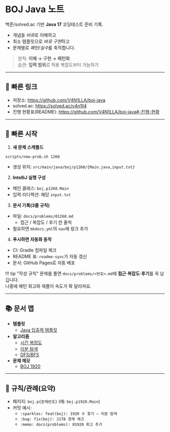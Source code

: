 # BOJ Java 노트

백준/solved.ac 기반 **Java 17** 코딩테스트 준비 기록.

- 개념을 *비유*로 이해하고
- 최소 템플릿으로 *바로 구현*하고
- 문제별로 *패턴/실수*를 축적합니다.

> 원칙: **이해 → 구현 → 패턴화**  
> 습관: **입력 범위**로 허용 복잡도부터 가늠하기

---

## 🔗 빠른 링크
- 저장소: https://github.com/V4N1LLA/boj-java
- solved.ac: https://solved.ac/v4n1ll4
- 진행 현황표(README): https://github.com/V4N1LLA/boj-java#-진행-현황

---

## 🚀 빠른 시작
1) **새 문제 스캐폴드**
```bash
scripts/new-prob.sh 1260
```
- 생성 위치: `src/main/java/boj/p1260/{Main.java,input.txt}`

2) **IntelliJ 실행 구성**
- 메인 클래스: `boj.p1260.Main`
- 입력 리디렉션: 해당 `input.txt`

3) **문서 기록(3줄 규칙)**
- 파일: `docs/problems/01260.md`
    - 접근 / 복잡도 / 후기 한 줄씩
- 필요하면 `mkdocs.yml`의 `nav`에 링크 추가

4) **푸시하면 자동화 동작**
- CI: Gradle 컴파일 체크
- README 표: `readme-sync`가 자동 갱신
- 문서: GitHub Pages로 자동 배포

!!! tip "작성 규칙"
    문제를 풀면 `docs/problems/<번호>.md`에 **접근·복잡도·후기**를 꼭 남깁니다.  
    나중에 패턴 회고와 재풀이 속도가 확 달라져요.

---

## 📚 문서 맵
- **템플릿**
    - [Java 입출력 템플릿](templates/java-io-template.md)
- **알고리즘**
    - [시간 복잡도](algorithms/time-complexity.md)
    - [이분 탐색](algorithms/binary-search.md)
    - [DFS/BFS](algorithms/bfs-dfs.md)
- **문제 메모**
    - [BOJ 1920](problems/01920.md)

---

## 🧱 규칙/관례(요약)
- 패키지: `boj.p{문제번호}` (예: `boj.p1920.Main`)
- 커밋 예시:
    - `:sparkles: feat(boj): 1920 수 찾기 – 이분 탐색`
    - `:bug: fix(boj): 2178 경계 체크`
    - `:memo: docs(problems): 01920 회고 추가`
